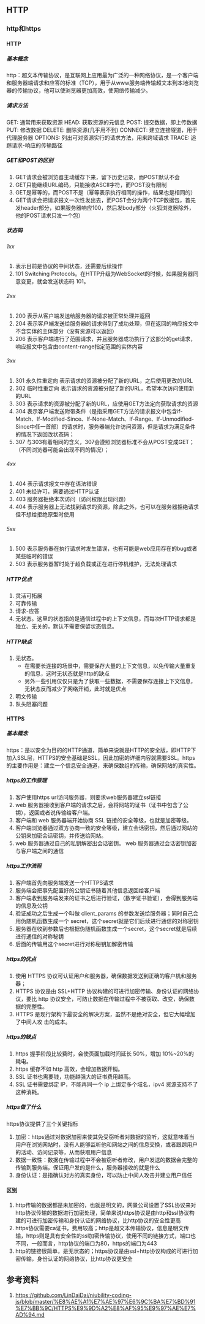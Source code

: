 ## HTTP
### http和https

#### HTTP
##### 基本概念
http：超文本传输协议，是互联网上应用最为广泛的一种网络协议，是一个客户端和服务器端请求和应答的标准（TCP），用于从www服务端传输超文本到本地浏览器的传输协议，他可以使浏览器更加高效，使网络传输减少。

##### 请求方法
GET: 通常用来获取资源
HEAD: 获取资源的元信息
POST: 提交数据，即上传数据
PUT: 修改数据
DELETE: 删除资源(几乎用不到)
CONNECT: 建立连接隧道，用于代理服务器
OPTIONS: 列出可对资源实行的请求方法，用来跨域请求
TRACE: 追踪请求-响应的传输路径

##### GET和POST的区别
1. GET请求会被浏览器主动缓存下来，留下历史记录，而POST默认不会
2. GET只能继续URL编码，只能接收ASCII字符，而POST没有限制
3. GET是幂等的，而POST不是（幂等表示执行相同的操作，结果也是相同的）
4. GET请求会把请求报文一次性发出去，而POST会分为两个TCP数据包，首先发header部分，如果服务器响应100，然后发body部分（火狐浏览器除外，他的POST请求只发一个包）

##### 状态码
###### 1xx
1. 表示目前是协议的中间状态，还需要后续操作
2. 101 Switching Protocols。在HTTP升级为WebSocket的时候，如果服务器同意变更，就会发送状态码 101。
###### 2xx
1. 200 表示从客户端发送给服务器的请求被正常处理并返回
2. 204 表示客户端发送给服务器的请求得到了成功处理，但在返回的响应报文中不含实体的主体部分（没有资源可以返回）
3. 206 表示客户端进行了范围请求，并且服务器成功执行了这部分的get请求，响应报文中包含由content-range指定范围的实体内容

###### 3xx
1. 301 永久性重定向 表示请求的资源被分配了新的URL，之后使用更改的URL
2. 302 临时性重定向 表示请求的资源被分配了新的URL，希望本次访问使用新的URL
3. 303 表示请求的资源被分配了新的URL，应使用GET方法定向获取请求的资源
4. 304 表示客户端发送附带条件（是指采用GET方法的请求报文中包含if-Match、If-Modified-Since、If-None-Match、If-Range、If-Unmodified-Since中任一首部）的请求时，服务器端允许访问资源，但是请求为满足条件的情况下返回改状态码；
5. 307 与303有着相同的含义，307会遵照浏览器标准不会从POST变成GET；（不同浏览器可能会出现不同的情况）；

###### 4xx
1. 404 表示请求报文中存在语法错误
2. 401 未经许可，需要通过HTTP认证
3. 403 服务器拒绝本次访问（访问权限出现问题）
4. 404 表示服务器上无法找到请求的资源，除此之外，也可以在服务器拒绝请求但不想给拒绝原型时使用

###### 5xx
1. 500 表示服务器在执行请求时发生错误，也有可能是web应用存在的bug或者某些临时的错误
2. 503 表示服务器暂时处于超负载或正在进行停机维护，无法处理请求

##### HTTP优点
1. 灵活可拓展
2. 可靠传输
3. 请求-应答
4. 无状态。这里的状态指的是通信过程中的上下文信息，而每次HTTP请求都是独立、无关的，默认不需要保留状态信息。

##### HTTP缺点
1. 无状态。
    - 在需要长连接的场景中，需要保存大量的上下文信息，以免传输大量重复的信息，这时无状态就是http的缺点
    - 另外一些引用仅仅只是为了获取一些数据，不需要保存连接上下文信息，无状态反而减少了网络开销，此时就是优点
2. 明文传输
3. 队头阻塞问题
#### HTTPS
##### 基本概念
https：是以安全为目的的HTTP通道，简单来说就是HTTP的安全版，即HTTP下加入SSL层，HTTPS的安全基础是SSL，因此加密的详细内容就需要SSL。https的主要作用是：建立一个信息安全通道，来确保数组的传输，确保网站的真实性。
##### https的工作原理
1. 客户使用https url访问服务器，则要求web服务器建立ssl链接
2. web 服务器接收到客户端的请求之后，会将网站的证书（证书中包含了公钥），返回或者说传输给客户端。 
3. 客户端和 web 服务器端开始协商 SSL 链接的安全等级，也就是加密等级。 
4. 客户端浏览器通过双方协商一致的安全等级，建立会话密钥，然后通过网站的公钥来加密会话密钥，并传送给网站。 
5. web 服务器通过自己的私钥解密出会话密钥。 web 服务器通过会话密钥加密与客户端之间的通信

##### https工作流程
1. 客户端首先向服务端发送一个HTTPS请求
2. 服务端会把事先配置好的公钥证书随着其他信息返回给客户端
3. 客户端收到服务端发来的证书之后进行验证，（数字证书验证），会得到服务端的信息及公钥
4. 验证成功之后生成一个叫做 client_params 的参数发送给服务器；同时自己会用伪随机函数生成一个 secret，这个secret就是它们后续进行通信的对称密钥
5. 服务器在收到参数后也根据伪随机函数生成一个secret，这个secret就是后续进行通信的对称秘钥
6. 后面的传输用这个secret进行对称秘钥加解密传输
##### https的优点
1. 使用 HTTPS 协议可认证用户和服务器，确保数据发送到正确的客户机和服务器；
2. HTTPS 协议是由 SSL+HTTP 协议构建的可进行加密传输、身份认证的网络协议，要比 http 协议安全，可防止数据在传输过程中不被窃取、改变，确保数据的完整性。 
3. HTTPS 是现行架构下最安全的解决方案，虽然不是绝对安全，但它大幅增加了中间人攻 击的成本。

##### https的缺点
1. https 握手阶段比较费时，会使页面加载时间延长 50%，增加 10%~20%的耗电。 
2. https 缓存不如 http 高效，会增加数据开销。 
3. SSL 证书也需要钱，功能越强大的证书费用越高。 
4. SSL 证书需要绑定 IP，不能再同一个 ip 上绑定多个域名，ipv4 资源支持不了这种消耗。

##### https做了什么
https协议提供了三个关键指标
1. 加密：https通过对数据加密来使其免受窃听者对数据的监听，这就意味着当用户在浏览网站时，没有人能够监听他和网站之间的信息交换，或者跟踪用户的活动、访问记录等，从而获取用户信息
2. 数据一致性：数据在传输过程中不会被窃听者修改，用户发送的数据会完整的传输到服务端，保证用户发的是什么，服务器接收的就是什么
3. 身份认证：是指确认对方的真实身份，可以防止中间人攻击并建立用户信任
#### 区别
1. http传输的数据都是未加密的，也就是明文的，网景公司设置了SSL协议来对http协议传输的数据进行加密处理，简单来说https协议是由http和ssl协议构建的可进行加密传输和身份认证的网络协议，比http协议的安全性更高
2. https协议需要ca证书，费用较高；http是超文本传输协议，信息是明文传输，https则是具有安全性的ssl加密传输协议，使用不同的链接方式，端口也不同，一般而言，http协议的端口为80，https的端口为443
3. http的链接很简单，是无状态的；https协议是由ssl+http协议构成的可进行加密传输，身份认证的网络协议，比http协议更安全

## 参考资料
1. https://github.com/LinDaiDai/niubility-coding-js/blob/master/%E8%AE%A1%E7%AE%97%E6%9C%BA%E7%BD%91%E7%BB%9C/HTTPS%E9%9D%A2%E8%AF%95%E9%97%AE%E7%AD%94.md